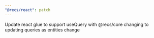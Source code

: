 ```yaml
---
"@recs/react": patch
---
```


Update react glue to support useQuery with @recs/core changing to updating queries as entities change
